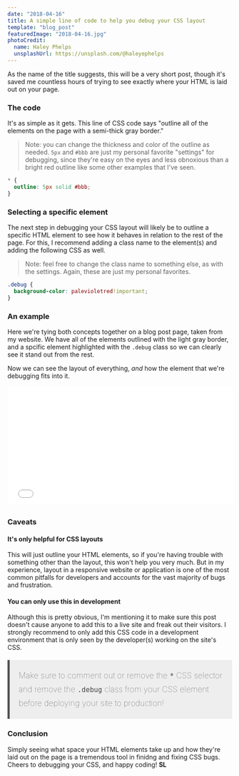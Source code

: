 ```yaml
---
date: "2018-04-16"
title: A simple line of code to help you debug your CSS layout
template: "blog_post"
featuredImage: "2018-04-16.jpg"
photoCredit: 
  name: Haley Phelps
  unsplashUrl: https://unsplash.com/@haleyephelps
---
```

As the name of the title suggests, this will be a very short post, though it's saved me countless hours of trying to see exactly where your HTML is laid out on your page.

### The code
It's as simple as it gets. This line of CSS code says "outline all of the elements on the page with a semi-thick gray border."

>Note: you can change the thickness and color of the outline as needed. `5px` and `#bbb` are just my personal favorite "settings" for debugging, since they're easy on the eyes and less obnoxious than a bright red outline like some other examples that I've seen.

```css
* {
  outline: 5px solid #bbb;
}
```

### Selecting a specific element
The next step in debugging your CSS layout will likely be to outline a specific HTML element to see how it behaves in relation to the rest of the page. For this, I recommend adding a class name to the element(s) and adding the following CSS as well.

>Note: feel free to change the class name to something else, as with the settings. Again, these are just my personal favorites.

```css
.debug {
  background-color: palevioletred!important;
}
```

### An example
Here we're tying both concepts together on a blog post page, taken from my website. We have all of the elements outlined with the light gray border, and a spcific element highlighted with the `.debug` class so we can clearly see it stand out from the rest.

Now we can see the layout of everything, *and* how the element that we're debugging fits into it.

<iframe height='265' scrolling='no' title='BxYbzd' src='//codepen.io/slawr1805/embed/preview/BxYbzd/?height=265&theme-id=light&default-tab=result&embed-version=2' frameborder='no' allowtransparency='true' allowfullscreen='true' style='width: 100%;'>See the Pen <a href='https://codepen.io/slawr1805/pen/BxYbzd/'>BxYbzd</a> by Sean (<a href='https://codepen.io/slawr1805'>@slawr1805</a>) on <a href='https://codepen.io'>CodePen</a>.
</iframe>

<h3 style="margin-top: 30px;">Caveats</h3>

#### It's only helpful for CSS layouts

This will just outline your HTML elements, so if you're having trouble with something other than the layout, this won't help you very much. But in my experience, layout in a responsive website or application is one of the most common pitfalls for developers and accounts for the vast majority of bugs and frustration.

#### You can only use this in development

Although this is pretty obvious, I'm mentioning it to make sure this post doesn't cause anyone to add this to a live site and freak out their visitors. I strongly recommend to only add this CSS code in a development environment that is only seen by the developer(s) working on the site's CSS. 

<div style="background-color: #eee; padding: 20px; margin: 20px 0; border-left: 5px solid #555; color: #444; line-height: 30px; font-weight: 100; font-size: 18px;">Make sure to comment out or remove the <code>*</code> CSS selector and remove the <code>.debug</code> class from your CSS element before deploying your site to production!</div>


### Conclusion
Simply seeing what space your HTML elements take up and how they're laid out on the page is a tremendous tool in finidng and fixing CSS bugs. Cheers to debugging your CSS, and happy coding! **SL**